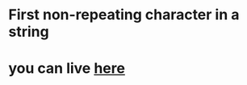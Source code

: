 # First non-repeating character in a string
# you can live [here](https://shyam-brs.github.io/string-non-repeating-character/)
